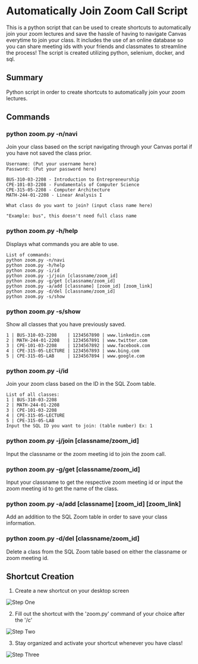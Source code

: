 # Automatically Join Zoom Call Script
This is a python script that can be used to create shortcuts to automatically join your zoom lectures and save the hassle of having to navigate Canvas everytime to join your class. It includes the use of an online database so you can share meeting ids with your friends and classmates to streamline the process! The script is created utilizing python, selenium, docker, and sql. 

## Summary
Python script in order to create shortcuts to automatically join your zoom lectures.


## Commands

### python zoom.py -n/navi
Join your class based on the script navigating through your Canvas portal if you have not saved the class prior.
```
Username: (Put your username here)
Password: (Put your password here)

BUS-310-03-2208 - Introduction to Entrepreneurship
CPE-101-03-2208 - Fundamentals of Computer Science
CPE-315-05-2208 - Computer Architecture
MATH-244-01-2208 - Linear Analysis I

What class do you want to join? (input class name here) 

"Example: bus", this doesn't need full class name
```
### python zoom.py -h/help
Displays what commands you are able to use.
```
List of commands:
python zoom.py -n/navi
python zoom.py -h/help
python zoom.py -i/id
python zoom.py -j/join [classname/zoom_id]
python zoom.py -g/get [classname/zoom_id]
python zoom.py -a/add [classname] [zoom_id] [zoom_link]
python zoom.py -d/del [classname/zoom_id]
python zoom.py -s/show
```

### python zoom.py -s/show
Show all classes that you have previously saved.
```
1 | BUS-310-03-2208    | 1234567890 | www.linkedin.com
2 | MATH-244-01-2208   | 1234567891 | www.twitter.com
3 | CPE-101-03-2208    | 1234567892 | www.facebook.com
4 | CPE-315-05-LECTURE | 1234567893 | www.bing.com
5 | CPE-315-05-LAB     | 1234567894 | www.google.com
```

### python zoom.py -i/id
Join your zoom class based on the ID in the SQL Zoom table.
```
List of all classes: 
1 | BUS-310-03-2208
2 | MATH-244-01-2208
3 | CPE-101-03-2208
4 | CPE-315-05-LECTURE
5 | CPE-315-05-LAB
Input the SQL ID you want to join: (table number) Ex: 1
```

### python zoom.py -j/join [classname/zoom_id]
Input the classname or the zoom meeting id to join the zoom call.


### python zoom.py -g/get [classname/zoom_id]
Input your classname to get the respective zoom meeting id or input the zoom meeting id to get the name of the class.


### python zoom.py -a/add [classname] [zoom_id] [zoom_link]
Add an addition to the SQL Zoom table in order to save your class information.


### python zoom.py -d/del [classname/zoom_id]
Delete a class from the SQL Zoom table based on either the classname or zoom meeting id.


## Shortcut Creation

1) Create a new shortcut on your desktop screen

![Step One](https://i.imgur.com/Z0yrqNB.png)

2) Fill out the shortcut with the 'zoom.py' command of your choice after the '/c'

![Step Two](https://i.imgur.com/biH3H1g.png)

3) Stay organized and activate your shortcut whenever you have class!

![Step Three](https://i.imgur.com/xdO95Xq.png)
